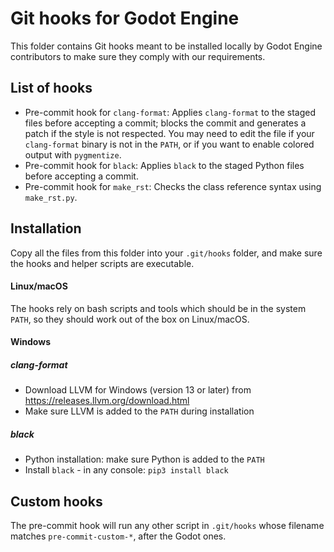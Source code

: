 # Git hooks for Godot Engine

This folder contains Git hooks meant to be installed locally by Godot Engine
contributors to make sure they comply with our requirements.

## List of hooks

- Pre-commit hook for `clang-format`: Applies `clang-format` to the staged
  files before accepting a commit; blocks the commit and generates a patch if
  the style is not respected.
  You may need to edit the file if your `clang-format` binary is not in the
  `PATH`, or if you want to enable colored output with `pygmentize`.
- Pre-commit hook for `black`: Applies `black` to the staged Python files
  before accepting a commit.
- Pre-commit hook for `make_rst`: Checks the class reference syntax using
  `make_rst.py`.

## Installation

Copy all the files from this folder into your `.git/hooks` folder, and make
sure the hooks and helper scripts are executable.

#### Linux/macOS

The hooks rely on bash scripts and tools which should be in the system `PATH`,
so they should work out of the box on Linux/macOS.

#### Windows

##### clang-format
- Download LLVM for Windows (version 13 or later) from
  <https://releases.llvm.org/download.html>
- Make sure LLVM is added to the `PATH` during installation

##### black
- Python installation: make sure Python is added to the `PATH`
- Install `black` - in any console: `pip3 install black`

## Custom hooks

The pre-commit hook will run any other script in `.git/hooks` whose filename
matches `pre-commit-custom-*`, after the Godot ones.
